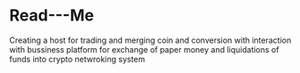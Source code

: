 # Read---Me
Creating a host for trading and merging coin and conversion with interaction with bussiness platform for exchange of paper money and liquidations of funds into crypto netwroking system 
